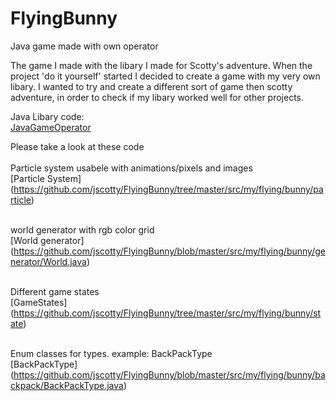 # FlyingBunny
Java game made with own operator

The game I made with the libary I made for Scotty's adventure. 
When the project 'do it yourself' started I decided to create a game with my very own libary. I wanted to try and create a 
different sort of game then scotty adventure, in order to check if my libary worked well for other projects. 

Java Libary code:<br>
[JavaGameOperator](https://github.com/jscotty/JavaGameOperator)


Please take a look at these code<br><br>
Particle system usabele with animations/pixels and images<br>
[Particle System] (https://github.com/jscotty/FlyingBunny/tree/master/src/my/flying/bunny/particle)<br><br>

world generator with rgb color grid<br>
[World generator] (https://github.com/jscotty/FlyingBunny/blob/master/src/my/flying/bunny/generator/World.java)<br><br>

Different game states<br>
[GameStates] (https://github.com/jscotty/FlyingBunny/tree/master/src/my/flying/bunny/state)<br><br>

Enum classes for types. example: BackPackType<br>
[BackPackType] (https://github.com/jscotty/FlyingBunny/blob/master/src/my/flying/bunny/backpack/BackPackType.java)<br><br>


